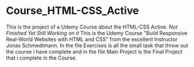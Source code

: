 # Course_HTML-CSS_Active
This is the project of a Udemy Course about the HTML-CSS Active.
*Not Finished Yet Still Working on it*
This is the Udemy Course  "Build Responsive Real-World Websites with HTML and CSS" 
from the excellent Instructor Jonas Schmedtmann.
In the file Exercises is all the small task that throw out the course i have complete 
and in the file Main Project is the Final Project that i complete in the Course.

